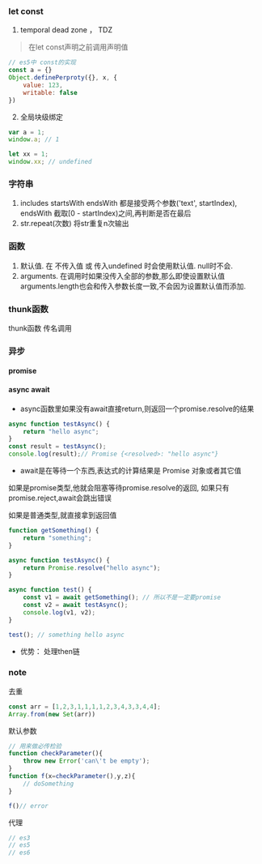 ### let const
1. temporal dead zone ， TDZ
<!-- > 暂时性死区只是块级绑定的一个独特表现，而另一个独特表现则是在循环时使用它。 <br /> -->
> 在let const声明之前调用声明值

```js
// es5中 const的实现
const a = {}
Object.definePerproty({}, x, {
    value: 123,
    writable: false
})
```

2. 全局块级绑定
```js
var a = 1;
window.a; // 1

let xx = 1;
window.xx; // undefined
```

### 字符串
1. includes startsWith endsWith 都是接受两个参数('text', startIndex), endsWith 截取[0 - startIndex)之间,再判断是否在最后
2. str.repeat(次数)  将str重复n次输出

### 函数
1. 默认值. 在 不传入值 或 传入undefined 时会使用默认值. null时不会.
2. arguments. 在调用时如果没传入全部的参数,那么即使设置默认值 arguments.length也会和传入参数长度一致,不会因为设置默认值而添加.

### thunk函数
thunk函数 传名调用

### 异步
#### promise
#### async await
* async函数里如果没有await直接return,则返回一个promise.resolve的结果
```js
async function testAsync() {
    return "hello async";
}
const result = testAsync();
console.log(result);// Promise {<resolved>: "hello async"}
```

* await是在等待一个东西,表达式的计算结果是 Promise 对象或者其它值

如果是promise类型,他就会阻塞等待promise.resolve的返回, 如果只有promise.reject,await会跳出错误

如果是普通类型,就直接拿到返回值
```js
function getSomething() {
    return "something";
}

async function testAsync() {
    return Promise.resolve("hello async");
}

async function test() {
    const v1 = await getSomething(); // 所以不是一定要promise
    const v2 = await testAsync();
    console.log(v1, v2);
}

test(); // something hello async
```
* 优势： 处理then链


### note
去重
```js
const arr = [1,2,3,1,1,1,1,2,3,4,3,3,4,4];
Array.from(new Set(arr))
```

默认参数
```js
// 用来做必传检验
function checkParameter(){
    throw new Error('can\'t be empty');
}
function f(x=checkParameter(),y,z){
    // doSomething
}

f()// error
```

代理
```js
// es3
// es5
// es6
```